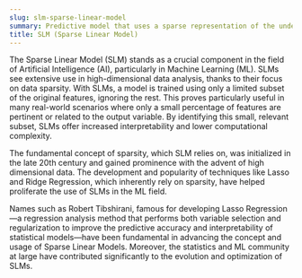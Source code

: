 ```yaml
---
slug: slm-sparse-linear-model
summary: Predictive model that uses a sparse representation of the underlying data to make accurate predictions.
title: SLM (Sparse Linear Model)
---
```


The Sparse Linear Model (SLM) stands as a crucial component in the field of Artificial Intelligence (AI), particularly in Machine Learning (ML). SLMs see extensive use in high-dimensional data analysis, thanks to their focus on data sparsity. With SLMs, a model is trained using only a limited subset of the original features, ignoring the rest. This proves particularly useful in many real-world scenarios where only a small percentage of features are pertinent or related to the output variable. By identifying this small, relevant subset, SLMs offer increased interpretability and lower computational complexity.

The fundamental concept of sparsity, which SLM relies on, was initialized in the late 20th century and gained prominence with the advent of high dimensional data. The development and popularity of techniques like Lasso and Ridge Regression, which inherently rely on sparsity, have helped proliferate the use of SLMs in the ML field.

Names such as Robert Tibshirani, famous for developing Lasso Regression—a regression analysis method that performs both variable selection and regularization to improve the predictive accuracy and interpretability of statistical models—have been fundamental in advancing the concept and usage of Sparse Linear Models. Moreover, the statistics and ML community at large have contributed significantly to the evolution and optimization of SLMs.

